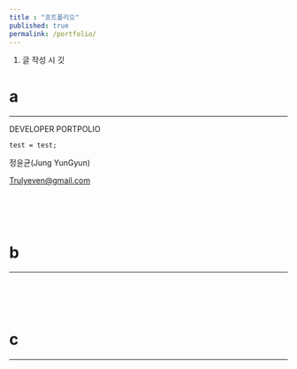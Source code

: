 ```yaml
---
title : "포트폴리오"
published: true
permalink: /portfolio/
---
```


<!-- github-markdown-light -->
<head>
    <link
    rel="stylesheet"
    href="https://cdnjs.cloudflare.com/ajax/libs/github-markdown-css/5.1.0/github-markdown-light.min.css"
    integrity="sha512-zb2pp+R+czM7GAemdSUQt6jFmr3qCo6ikvBgVU6F5GvwEDR0C2sefFiPEJ9QUpmAKdD5EqDUdNRtbOYnbF/eyQ=="
    crossorigin="anonymous"
    referrerpolicy="no-referrer"
    />
    <style>
    .markdown-body {
        box-sizing: border-box;
        min-width: 200px;
        max-width: 980px;
        margin: 0 auto;
        padding: 45px;
    }
    @media (max-width: 767px) {
        .markdown-body {
            padding: 15px;
        }
    }
    </style>
</head>

1. 글 작성 시 깃  
# **a**

---
DEVELOPER
PORTPOLIO

    test = test;

정윤균(Jung YunGyun)

Trulyeven@gmail.com



<br><br><br>

# **b**
---



<br><br><br>

# **c**
---


